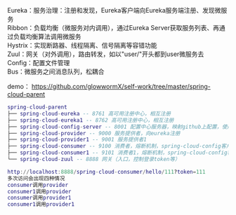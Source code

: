 Eureka：服务治理：注册和发现，Eureka客户端向Eureka服务端注册、发现微服务  
Ribbon：负载均衡（微服务对内调用），通过Eureka Server获取服务列表、再通过负载均衡算法调用微服务  
Hystrix：实现断路器、线程隔离、信号隔离等容错功能  
Zuul：网关（对外调用），路由转发，如以"user/"开头都到user微服务去  
Config：配置文件管理  
Bus：微服务之间消息队列，松耦合  

demo：
https://github.com/glowwormX/self-work/tree/master/spring-cloud-parent
``` lua
spring-cloud-parent   
├── spring-cloud-eureka -- 8761 高可用注册中心，相互注册    
├── spring-cloud-eureka1 -- 8762 高可用注册中心，相互注册     
├── spring-cloud-config-server -- 8001 配置中心服务器，映射github上配置，使用Bus+RabbitMQ更新配置,/bus/refresh更新     
├── spring-cloud-provider -- 9000 服务提供者，向eureka注册   
├── spring-cloud-provider1 -- 9001 服务提供者1   
├── spring-cloud-consumer -- 9100 消费者，熔断机制，spring-cloud-config客户端   
├── spring-cloud-consumer1 -- 9101 消费者1，熔断机制，spring-cloud-config客户端    
└── spring-cloud-zuul -- 8888 网关（入口，控制登录token等）   

http://localhost:8888/spring-cloud-consumer/hello/111?token=111
多次访问会出现四种情况
consumer调用provider
consumer1调用provider
consumer调用provider1
consumer1调用provider1
```

